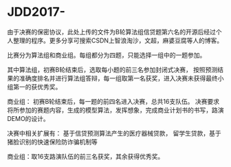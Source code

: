 # JDD2017-
由于决赛的保密协议，此处上传的文件为B轮算法组信贷题第六名的开源后经过个人整理的程序。更多分享可搜索CSDN上智浪淘沙，文超，麻婆豆腐等人的博客。

比赛分为算法组和商业组。每组都分为四题，只能选择一组中的一题参加。

其中算法组，初赛B轮结束后，选取每小题的前三名参加封闭式决赛，
按照预测结果的准确度排名并进行算法组答辩，每一组取第一名获奖，进入决赛未获得最终小组第一的获优秀奖。

商业组： 初赛B轮结束后，每一题的前四名进入决赛，总共16支队伍。
决赛要求将所参加的赛题内容，生成的模型算法，发挥想象，完成商业计划书的书写，路演DEMO的设计。

决赛中相关扩展有： 基于信贷预测算法产生的医疗器械贷款， 留学生贷款，基于猪脸识别的快速保险防诈骗机制等

商业组：取16支路演队伍的前三名获奖，其余获得优秀奖。
